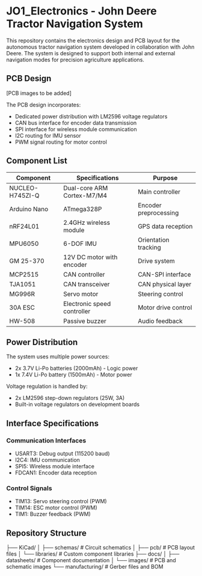 # JO1_Electronics - John Deere Tractor Navigation System

This repository contains the electronics design and PCB layout for the autonomous tractor navigation system developed in collaboration with John Deere. The system is designed to support both internal and external navigation modes for precision agriculture applications.

## PCB Design

[PCB images to be added]

The PCB design incorporates:

- Dedicated power distribution with LM2596 voltage regulators
- CAN bus interface for encoder data transmission
- SPI interface for wireless module communication
- I2C routing for IMU sensor
- PWM signal routing for motor control

## Component List

| Component | Specifications | Purpose |
|-----------|---------------|----------|
| NUCLEO-H745ZI-Q | Dual-core ARM Cortex-M7/M4 | Main controller |
| Arduino Nano | ATmega328P | Encoder preprocessing |
| nRF24L01 | 2.4GHz wireless module | GPS data reception |
| MPU6050 | 6-DOF IMU | Orientation tracking |
| GM 25-370 | 12V DC motor with encoder | Drive system |
| MCP2515 | CAN controller | CAN-SPI interface |
| TJA1051 | CAN transceiver | CAN physical layer |
| MG996R | Servo motor | Steering control |
| 30A ESC | Electronic speed controller | Motor drive control |
| HW-508 | Passive buzzer | Audio feedback |

## Power Distribution

The system uses multiple power sources:

- 2x 3.7V Li-Po batteries (2000mAh) - Logic power
- 1x 7.4V Li-Po battery (1500mAh) - Motor power

Voltage regulation is handled by:

- 2x LM2596 step-down regulators (25W, 3A)
- Built-in voltage regulators on development boards

## Interface Specifications

### Communication Interfaces

- USART3: Debug output (115200 baud)
- I2C4: IMU communication
- SPI5: Wireless module interface
- FDCAN1: Encoder data reception

### Control Signals

- TIM13: Servo steering control (PWM)
- TIM14: ESC motor control (PWM)
- TIM1: Buzzer feedback (PWM)

## Repository Structure

├── KiCad/
│   ├── schemas/         # Circuit schematics
│   ├── pcb/            # PCB layout files
│   └── libraries/      # Custom component libraries
├── docs/
│   ├── datasheets/     # Component documentation
│   └── images/         # PCB and schematic images
└── manufacturing/      # Gerber files and BOM
